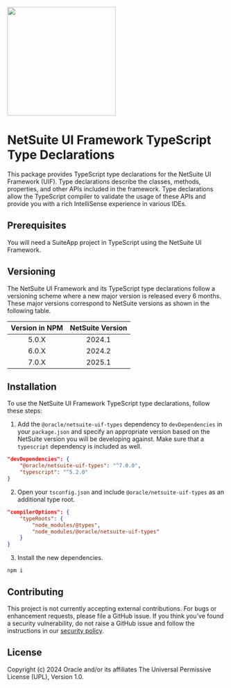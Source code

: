 <p align="left"><a href="#"><img width="250" src="netsuite_logo_simplified.png"></a></p>

# NetSuite UI Framework TypeScript Type Declarations
This package provides TypeScript type declarations for the NetSuite UI Framework (UIF). Type declarations describe the
classes, methods, properties, and other APIs included in the framework. Type declarations allow the TypeScript compiler to validate the usage of these APIs and provide you with a rich IntelliSense experience in various IDEs.

## Prerequisites
You will need a SuiteApp project in TypeScript using the NetSuite UI Framework.

## Versioning
The NetSuite UI Framework and its TypeScript type declarations follow a versioning scheme where a new major version is released every 6 months. These major versions correspond to NetSuite versions as shown in the following table.

| Version in NPM | NetSuite Version |
|:--------------:|:----------------:|
|     5.0.X      |      2024.1      |
|     6.0.X      |      2024.2      |
|     7.0.X      |      2025.1      |

## Installation
To use the NetSuite UI Framework TypeScript type declarations, follow these steps:
1. Add the `@oracle/netsuite-uif-types` dependency to `devDependencies` in your `package.json` and specify an appropriate version based on the NetSuite version you will be developing against. Make sure that a `typescript` dependency is included as well.
```json
"devDependencies": {
    "@oracle/netsuite-uif-types": "^7.0.0",
    "typescript": "^5.2.0"
}
```
2. Open your `tsconfig.json` and include `@oracle/netsuite-uif-types` as an additional type root.
```json
"compilerOptions": {
    "typeRoots": {
        "node_modules/@types",
        "node_modules/@oracle/netsuite-uif-types"
    }
}
```
3. Install the new dependencies.
```shell
npm i
```

## Contributing
This project is not currently accepting external contributions. For bugs or enhancement requests, please file a GitHub issue. If you think you’ve found a security vulnerability, do not raise a GitHub issue and follow the instructions in our [security policy](https://github.com/oracle/netsuite-suitecloud-sdk/blob/master/SECURITY.md).

## License
Copyright (c) 2024 Oracle and/or its affiliates The Universal Permissive License (UPL), Version 1.0.
